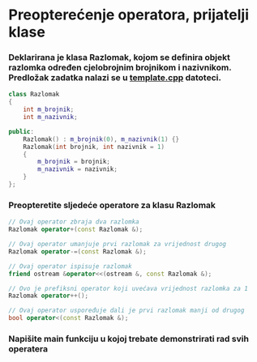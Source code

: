 # Preopterećenje operatora, prijatelji klase
### Deklarirana je klasa Razlomak, kojom se definira objekt razlomka određen cjelobrojnim brojnikom i nazivnikom. Predložak zadatka nalazi se u [template.cpp](template.cpp) datoteci.
```c++
class Razlomak
{
    int m_brojnik;
    int m_nazivnik;

public:
    Razlomak() : m_brojnik(0), m_nazivnik(1) {}
    Razlomak(int brojnik, int nazivnik = 1)
    {
        m_brojnik = brojnik;
        m_nazivnik = nazivnik;
    }
};
```
### Preopteretite sljedeće operatore za klasu Razlomak
```c++
// Ovaj operator zbraja dva razlomka
Razlomak operator+(const Razlomak &);
```
```c++ 
// Ovaj operator umanjuje prvi razlomak za vrijednost drugog
Razlomak operator-=(const Razlomak &);
```
```c++ 
// Ovaj operator ispisuje razlomak
friend ostream &operator<<(ostream &, const Razlomak &);
```
```c++ 
// Ovo je prefiksni operator koji uvećava vrijednost razlomka za 1
Razlomak operator++();
```
```c++
// Ovaj operator uspoređuje dali je prvi razlomak manji od drugog 
bool operator<(const Razlomak &);
```
### Napišite main funkciju u kojoj trebate demonstrirati rad svih operatera
